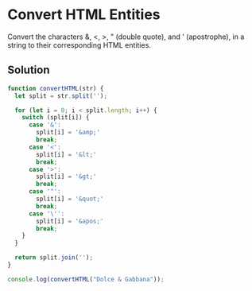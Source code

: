 # Convert HTML Entities

Convert the characters &, <, >, " (double quote), and ' (apostrophe), in a string to their corresponding HTML entities.

## Solution

```js
function convertHTML(str) {
  let split = str.split('');

  for (let i = 0; i < split.length; i++) {
    switch (split[i]) {
      case '&':
        split[i] = '&amp;'
        break;
      case '<':
        split[i] = '&lt;'
        break;
      case '>':
        split[i] = '&gt;'
        break;
      case '"':
        split[i] = '&quot;'
        break;
      case '\'':
        split[i] = '&apos;'
        break;
    }
  }

  return split.join('');
}

console.log(convertHTML("Dolce & Gabbana"));
```
